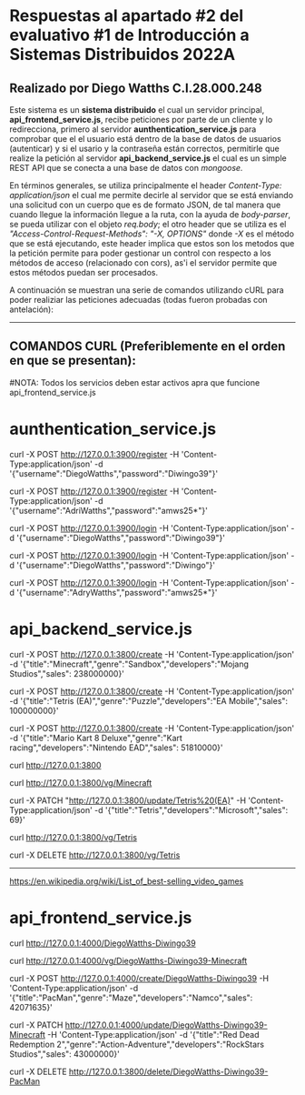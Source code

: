 # Respuestas al apartado #2 del evaluativo #1 de Introducción a Sistemas Distribuidos 2022A

## Realizado por Diego Watths C.I.28.000.248

Este sistema es un **sistema distribuido** el cual un servidor principal, **api_frontend_service.js**, recibe peticiones por parte de un cliente y lo redirecciona, primero al servidor **aunthentication_service.js** para comprobar que el el usuario está dentro de la base de datos de usuarios (autenticar) y si el usario y la contraseña están correctos, permitirle que realize la petición al servidor **api_backend_service.js** el cual es un simple REST API que se conecta a una base de datos con _mongoose._ 

En términos generales, se utiliza principalmente el header _Content-Type: application/json_ el cual me permite decirle al servidor que se está enviando una solicitud con un cuerpo que es de formato JSON, de tal manera que cuando llegue la información llegue a la ruta, con la ayuda de _body-parser_, se pueda utilizar con el objeto _req.body_; el otro header que se utiliza es el _"Access-Control-Request-Methods": "-X, OPTIONS"_ donde _-X_ es el método que se está ejecutando, este header implica que estos son los metodos que la petición permite para poder gestionar un control con respecto a los métodos de acceso (relacionado con cors), as'i el servidor permite que estos métodos puedan ser procesados.

A continuación se muestran una serie de comandos utilizando cURL para poder realiziar las peticiones adecuadas (todas fueron probadas con antelación):

------------------------------------------------------------------------------------------------------------------------------------------
## COMANDOS CURL (Preferiblemente en el orden en que se presentan):

#NOTA:
Todos los servicios deben estar activos apra que funcione api_frontend_service.js

# aunthentication_service.js
curl -X POST http://127.0.0.1:3900/register -H 'Content-Type:application/json' -d '{"username":"DiegoWatths","password":"Diwingo39"}'

curl -X POST http://127.0.0.1:3900/register -H 'Content-Type:application/json' -d '{"username":"AdriWatths","password":"amws25*"}'

curl -X POST http://127.0.0.1:3900/login -H 'Content-Type:application/json' -d '{"username":"DiegoWatths","password":"Diwingo39"}'

curl -X POST http://127.0.0.1:3900/login -H 'Content-Type:application/json' -d '{"username":"DiegoWatths","password":"Diwingo"}'

curl -X POST http://127.0.0.1:3900/login -H 'Content-Type:application/json' -d '{"username":"AdryWatths","password":"amws25*"}'

# api_backend_service.js
curl -X POST http://127.0.0.1:3800/create -H 'Content-Type:application/json' -d '{"title":"Minecraft","genre":"Sandbox","developers":"Mojang Studios","sales": 238000000}'

curl -X POST http://127.0.0.1:3800/create -H 'Content-Type:application/json' -d '{"title":"Tetris (EA)","genre":"Puzzle","developers":"EA Mobile","sales": 100000000}'

curl -X POST http://127.0.0.1:3800/create -H 'Content-Type:application/json' -d '{"title":"Mario Kart 8 Deluxe","genre":"Kart racing","developers":"Nintendo EAD","sales": 51810000}'

curl http://127.0.0.1:3800

curl http://127.0.0.1:3800/vg/Minecraft

curl -X PATCH "http://127.0.0.1:3800/update/Tetris%20(EA)" -H 'Content-Type:application/json' -d '{"title":"Tetris","developers":"Microsoft","sales": 69}'

curl http://127.0.0.1:3800/vg/Tetris

curl -X DELETE http://127.0.0.1:3800/vg/Tetris

---
https://en.wikipedia.org/wiki/List_of_best-selling_video_games

# api_frontend_service.js

curl http://127.0.0.1:4000/DiegoWatths-Diwingo39

curl http://127.0.0.1:4000/vg/DiegoWatths-Diwingo39-Minecraft

curl -X POST http://127.0.0.1:4000/create/DiegoWatths-Diwingo39 -H 'Content-Type:application/json' -d '{"title":"PacMan","genre":"Maze","developers":"Namco","sales": 42071635}'

curl -X PATCH http://127.0.0.1:4000/update/DiegoWatths-Diwingo39-Minecraft -H 'Content-Type:application/json' -d '{"title":"Red Dead Redemption 2","genre":"Action-Adventure","developers":"RockStars Studios","sales": 43000000}'

curl -X DELETE http://127.0.0.1:3800/delete/DiegoWatths-Diwingo39-PacMan
